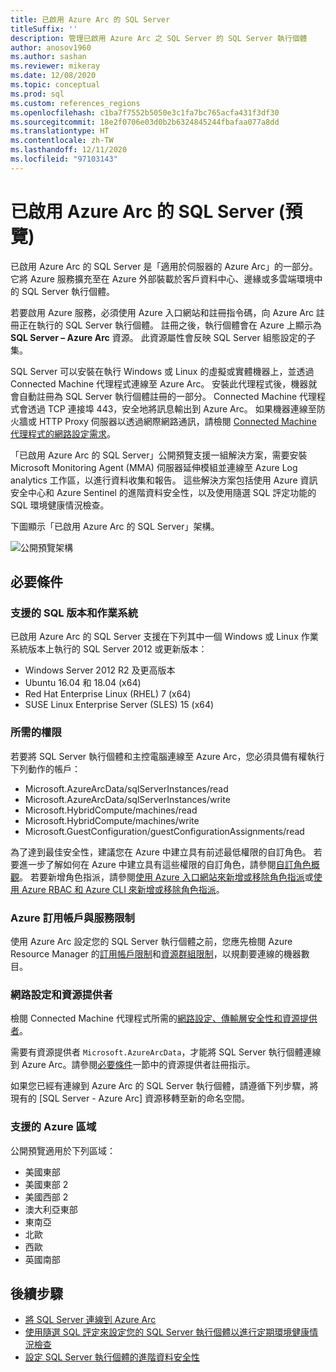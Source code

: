 ```yaml
---
title: 已啟用 Azure Arc 的 SQL Server
titleSuffix: ''
description: 管理已啟用 Azure Arc 之 SQL Server 的 SQL Server 執行個體
author: anosov1960
ms.author: sashan
ms.reviewer: mikeray
ms.date: 12/08/2020
ms.topic: conceptual
ms.prod: sql
ms.custom: references_regions
ms.openlocfilehash: c1ba7f7552b5050e3c1fa7bc765acfa431f3df30
ms.sourcegitcommit: 18e2f0706e03d0b2b6324845244fbafaa077a8dd
ms.translationtype: HT
ms.contentlocale: zh-TW
ms.lasthandoff: 12/11/2020
ms.locfileid: "97103143"
---
```

# <a name="azure-arc-enabled-sql-server-preview"></a>已啟用 Azure Arc 的 SQL Server (預覽)

已啟用 Azure Arc 的 SQL Server 是「適用於伺服器的 Azure Arc」的一部分。 它將 Azure 服務擴充至在 Azure 外部裝載於客戶資料中心、邊緣或多雲端環境中的 SQL Server 執行個體。

若要啟用 Azure 服務，必須使用 Azure 入口網站和註冊指令碼，向 Azure Arc 註冊正在執行的 SQL Server 執行個體。 註冊之後，執行個體會在 Azure 上顯示為 __SQL Server – Azure Arc__ 資源。 此資源屬性會反映 SQL Server 組態設定的子集。

SQL Server 可以安裝在執行 Windows 或 Linux 的虛擬或實體機器上，並透過 Connected Machine 代理程式連線至 Azure Arc。 安裝此代理程式後，機器就會自動註冊為 SQL Server 執行個體註冊的一部分。 Connected Machine 代理程式會透過 TCP 連接埠 443，安全地將訊息輸出到 Azure Arc。 如果機器連線至防火牆或 HTTP Proxy 伺服器以透過網際網路通訊，請檢閱 [Connected Machine 代理程式的網路設定需求](/azure/azure-arc/servers/agent-overview#prerequisites)。

「已啟用 Azure Arc 的 SQL Server」公開預覽支援一組解決方案，需要安裝 Microsoft Monitoring Agent (MMA) 伺服器延伸模組並連線至 Azure Log analytics 工作區，以進行資料收集和報告。 這些解決方案包括使用 Azure 資訊安全中心和 Azure Sentinel 的進階資料安全性，以及使用隨選 SQL 評定功能的 SQL 環境健康情況檢查。

下圖顯示「已啟用 Azure Arc 的 SQL Server」架構。

![公開預覽架構](media/overview/pubic-preview-architecture.png)

## <a name="prerequisites"></a>必要條件

### <a name="supported-sql-versions-and-operating-systems"></a>支援的 SQL 版本和作業系統

已啟用 Azure Arc 的 SQL Server 支援在下列其中一個 Windows 或 Linux 作業系統版本上執行的 SQL Server 2012 或更新版本：

- Windows Server 2012 R2 及更高版本
- Ubuntu 16.04 和 18.04 (x64)
- Red Hat Enterprise Linux (RHEL) 7 (x64) 
- SUSE Linux Enterprise Server (SLES) 15 (x64)

### <a name="required-permissions"></a>所需的權限

若要將 SQL Server 執行個體和主控電腦連線至 Azure Arc，您必須具備有權執行下列動作的帳戶：
   * Microsoft.AzureArcData/sqlServerInstances/read
   * Microsoft.AzureArcData/sqlServerInstances/write
   * Microsoft.HybridCompute/machines/read
   * Microsoft.HybridCompute/machines/write
   * Microsoft.GuestConfiguration/guestConfigurationAssignments/read

為了達到最佳安全性，建議您在 Azure 中建立具有前述最低權限的自訂角色。 若要進一步了解如何在 Azure 中建立具有這些權限的自訂角色，請參閱[自訂角色概觀](/azure/active-directory/users-groups-roles/roles-custom-overview)。 若要新增角色指派，請參閱[使用 Azure 入口網站來新增或移除角色指派](/azure/role-based-access-control/role-assignments-portal)或[使用 Azure RBAC 和 Azure CLI 來新增或移除角色指派](/azure/role-based-access-control/role-assignments-cli)。

### <a name="azure-subscription-and-service-limits"></a>Azure 訂用帳戶與服務限制

使用 Azure Arc 設定您的 SQL Server 執行個體之前，您應先檢閱 Azure Resource Manager 的[訂用帳戶限制](/azure/azure-resource-manager/management/azure-subscription-service-limits#subscription-limits)和[資源群組限制](/azure/azure-resource-manager/management/azure-subscription-service-limits#resource-group-limits)，以規劃要連線的機器數目。

### <a name="networking-configuration-and-resource-providers"></a>網路設定和資源提供者

檢閱 Connected Machine 代理程式所需的[網路設定、傳輸層安全性和資源提供者](/azure/azure-arc/servers/agent-overview#prerequisites)。

需要有資源提供者 `Microsoft.AzureArcData`，才能將 SQL Server 執行個體連線到 Azure Arc。請參閱[必要條件](connect.md#prerequisites)一節中的資源提供者註冊指示。

如果您已經有連線到 Azure Arc 的 SQL Server 執行個體，請遵循下列步驟，將現有的 [SQL Server - Azure Arc] 資源移轉至新的命名空間。

### <a name="supported-azure-regions"></a>支援的 Azure 區域

公開預覽適用於下列區域：
- 美國東部
- 美國東部 2
- 美國西部 2
- 澳大利亞東部
- 東南亞
- 北歐
- 西歐
- 英國南部

## <a name="next-steps"></a>後續步驟

- [將 SQL Server 連線到 Azure Arc](connect.md)
- [使用隨選 SQL 評定來設定您的 SQL Server 執行個體以進行定期環境健康情況檢查](assess.md)
- [設定 SQL Server 執行個體的進階資料安全性](configure-advanced-data-security.md)